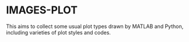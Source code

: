 # IMAGES-PLOT
This aims to collect some usual plot types drawn by MATLAB and Python, including varieties of plot styles and codes. 
